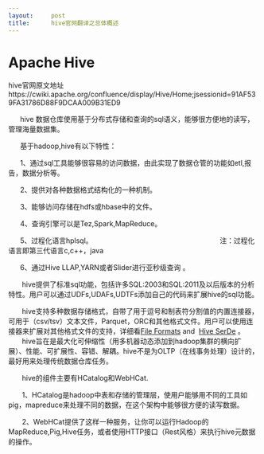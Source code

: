 ```yaml
---
layout:     post
title:      hive官网翻译之总体概述
---
```

<div id="article_content" class="article_content clearfix csdn-tracking-statistics" data-pid="blog" data-mod="popu_307" data-dsm="post">
								            <link rel="stylesheet" href="https://csdnimg.cn/release/phoenix/template/css/ck_htmledit_views-f76675cdea.css">
						<div class="htmledit_views" id="content_views">
                
<h1 id="Home-ApacheHive">Apache Hive</h1>
<p>hive官网原文地址 https://cwiki.apache.org/confluence/display/Hive/Home;jsessionid=91AF539FA31786D88F9DCAA009B31ED9<br></p>
<p>      hive 数据仓库使用基于分布式存储和查询的sql语义，能够很方便地的读写，管理海量数据集。<br></p>
<p>      基于hadoop,hive有以下特性：</p>
<p>      1、通过sql工具能够很容易的访问数据，由此实现了数据仓管的功能如etl,报告，数据分析等。</p>
<p>      2、提供对各种数据格式结构化的一种机制。</p>
<p>      3、能够访问存储在hdfs或hbase中的文件。</p>
<p>      4、查询引擎可以是Tez,Spark,MapReduce。</p>
<p>      5、过程化语言hplsql。                                                                 注：过程化语言即第三代语言c,c++，java<br></p>
<p>      6、通过Hive LLAP,YARN或者Slider进行亚秒级查询 。</p>
<p>       hive提供了标准sql功能，包括许多SQL:2003和SQL:2011及以后版本的分析特性。用户可以通过UDFs,UDAFs,UDTFs添加自己的代码来扩展hive的sql功能。</p>
<p>       hive支持多种数据存储格式，自带了用于逗号和制表符分割值的内置连接器，可用于（csv/tsv）文本文件，Parquet，ORC和其他格式文件。用户可以使用连接器来扩展对其他格式文件的支持，详细看<span><span></span></span><a href="https://cwiki.apache.org/confluence/display/Hive/DeveloperGuide#DeveloperGuide-FileFormats" rel="nofollow">File
 Formats</a><span><span> </span>and<span> </span></span><span class="lb_translate_span_4648509315"><span>
</span></span><a href="https://cwiki.apache.org/confluence/display/Hive/DeveloperGuide#DeveloperGuide-HiveSerDe" rel="nofollow">Hive SerDe</a><span class="lb_translate_span_4648509315"><span>
</span>。<span> <br></span></span>       hive旨在是最大化可伸缩性（用多机器动态添加到hadoop集群的横向扩展）、性能、可扩展性、容错、解耦。hive不是为OLTP（在线事务处理）设计的，最好用来处理传统数据仓库任务。</p>
<p>       hive的组件主要有HCatalog和WebHCat.</p>
<p>       1、HCatalog是hadoop中表和存储的管理层，使用户能够用不同的工具如pig，mapreduce来处理不同的数据，在这个架构中能够很方便的读写数据。</p>
<p>       2、WebHCat提供了这样一种服务，让你可以运行Hadoop的MapReduce,Pig,Hive任务，或者使用HTTP接口（Rest风格）来执行hive元数据的操作。</p>
<p><br></p>
<p><br></p>
<p><br></p>
<p><br></p>
<p><br></p>
<p><br></p>
            </div>
                </div>